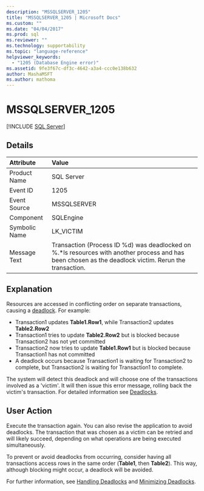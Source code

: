 ```yaml
---
description: "MSSQLSERVER_1205"
title: "MSSQLSERVER_1205 | Microsoft Docs"
ms.custom: ""
ms.date: "04/04/2017"
ms.prod: sql
ms.reviewer: ""
ms.technology: supportability
ms.topic: "language-reference"
helpviewer_keywords: 
  - "1205 (Database Engine error)"
ms.assetid: 9fe3f67c-df3c-4642-a3a4-ccc0e138b632
author: MashaMSFT
ms.author: mathoma
---
```

# MSSQLSERVER_1205
 [!INCLUDE [SQL Server](../../includes/applies-to-version/sqlserver.md)]
  
## Details  
  
| Attribute | Value |  
| :-------- | :---- |  
|Product Name|SQL Server|  
|Event ID|1205|  
|Event Source|MSSQLSERVER|  
|Component|SQLEngine|  
|Symbolic Name|LK_VICTIM|  
|Message Text|Transaction (Process ID %d) was deadlocked on %.*ls resources with another process and has been chosen as the deadlock victim. Rerun the transaction.|  
  
## Explanation

Resources are accessed in conflicting order on separate transactions, causing a [deadlock](../sql-server-transaction-locking-and-row-versioning-guide.md?#deadlocks). For example:  
  
- Transaction1 updates **Table1.Row1**, while Transaction2 updates **Table2.Row2**
- Transaction1 tries to update **Table2.Row2** but is blocked because Transaction2 has not yet committed  
- Transaction2 now tries to update **Table1.Row1** but is blocked because Transaction1 has not committed
- A deadlock occurs because Transaction1 is waiting for Transaction2 to complete, but Transaction2 is waiting for Transaction1 to complete.  
  
The system will detect this deadlock and will choose one of the transactions involved as a 'victim'. It will then issue this error message, rolling back the victim's transaction.  For detailed information see [Deadlocks](../sql-server-transaction-locking-and-row-versioning-guide.md?#deadlocks).

## User Action  

Execute the transaction again. You can also revise the application to avoid deadlocks. The transaction that was chosen as a victim can be retried and will likely succeed, depending on what operations are being executed simultaneously.  
  
To prevent or avoid deadlocks from occurring, consider having all transactions access rows in the same order (**Table1**, then **Table2**). This way, although blocking might occur, a deadlock will be avoided.  
  
For further information, see [Handling Deadlocks](../sql-server-transaction-locking-and-row-versioning-guide.md?#handling-deadlocks) and [Minimizing Deadlocks](../sql-server-transaction-locking-and-row-versioning-guide.md#deadlock_minimizing).
